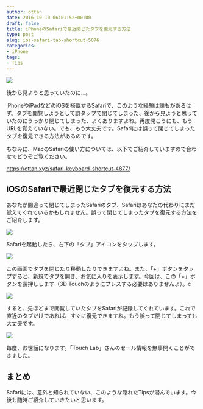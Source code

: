 ```yaml
---
author: ottan
date: 2016-10-10 06:01:52+00:00
draft: false
title: iPhoneのSafariで最近閉じたタブを復元する方法
type: post
slug: ios-safari-tab-shortcut-5076
categories:
- iPhone
tags:
- Tips
---
```


![](/uploads/2016/10/161010-57fb2ba32b741.jpg)






後から見ようと思っていたのに…。





iPhoneやiPadなどのiOSを搭載するSafariで、このような経験は誰もがあるはず。タブを閲覧しようとして誤タップで閉じてしまった、後から見ようと思っていたのにうっかり閉じてしまった、よくありますよね。再度開こうにも、もうURLを覚えていない。でも、もう大丈夫です。Safariには誤って閉じてしまったタブを復元できる方法があるのです。





ちなみに、MacのSafariの使い方については、以下でご紹介していますので合わせてどうぞご覧ください。



https://ottan.xyz/safari-keyboard-shortcut-4877/



## iOSのSafariで最近閉じたタブを復元する方法





あなたが間違って閉じてしまったSafariのタブ、Safariはあなたの代わりにまだ覚えてくれているかもしれません。誤って閉じてしまったタブを復元する方法をご紹介します。





![](/uploads/2016/10/161010-57fb2c7dc5b22.png)






Safariを起動したら、右下の「タブ」アイコンをタップします。





![](/uploads/2016/10/161010-57fb2c843e765.png)






この画面でタブを閉じたり移動したりできますよね。また、「+」ボタンをタップすると、新規でタブを開き、お気に入りを表示します。今回は、この「+」ボタンを長押しします（3D Touchのようにプレスする必要はありませんよ）。c





![](/uploads/2016/10/161010-57fb2c89d4a00.png)






すると、先ほどまで閲覧していたタブをSafariが記録してくれています。これで直近のタブだけであれば、すぐに復元できますね。もう誤って閉じてしまっても大丈夫です。





![](/uploads/2016/10/161010-57fb2c8f1c8ef.png)






毎度、お世話になります。「Touch Lab」さんのセール情報を無事開くことができました。





## まとめ





Safariには、意外と知られていない、このような隠れたTipsが潜んでいます。今後も随時ご紹介していきたいと思います。
